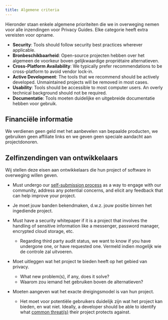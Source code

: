 ```yaml
---
title: Algemene criteria
---
```


Hieronder staan enkele algemene prioriteiten die we in overweging nemen voor alle inzendingen voor Privacy Guides. Elke categorie heeft extra vereisten voor opname.

- **Security**: Tools should follow security best practices wherever applicable.
- **Bronbeschikbaarheid**: Open-source projecten hebben over het algemeen de voorkeur boven gelijkwaardige propriëtaire alternatieven.
- **Cross-Platform Availability**: We typically prefer recommendations to be cross-platform to avoid vendor lock-in.
- **Active Development**: The tools that we recommend should be actively developed. Unmaintained projects will be removed in most cases.
- **Usability**: Tools should be accessible to most computer users. An overly technical background should not be required.
- **Documentatie**: Tools moeten duidelijke en uitgebreide documentatie hebben voor gebruik.

## Financiële informatie

We verdienen geen geld met het aanbevelen van bepaalde producten, we gebruiken geen affiliate links en we geven geen speciale aandacht aan projectdonoren.

## Zelfinzendingen van ontwikkelaars

Wij stellen deze eisen aan ontwikkelaars die hun project of software in overweging willen geven.

- Must undergo our [self-submission process](https://discuss.privacyguides.net/t/about-the-project-showcase-category/114) as a way to engage with our community, address any potential concerns, and elicit any feedback that can help improve your project.

- Je moet jouw banden bekendmaken, d.w.z. jouw positie binnen het ingediende project.

- Must have a security whitepaper if it is a project that involves the handling of sensitive information like a messenger, password manager, encrypted cloud storage, etc.
    - Regarding third party audit status, we want to know if you have undergone one, or have requested one. Vermeld indien mogelijk wie de controle zal uitvoeren.

- Moet uitleggen wat het project te bieden heeft op het gebied van privacy.
    - What new problem(s), if any, does it solve?
    - Waarom zou iemand het gebruiken boven de alternatieven?

- Moeten aangeven wat het exacte dreigingsmodel is van hun project.
    - Het moet voor potentiële gebruikers duidelijk zijn wat het project kan bieden, en wat niet. Ideally, a developer should be able to identify what [common threat(s)](../basics/common-threats.md) their project protects against.

